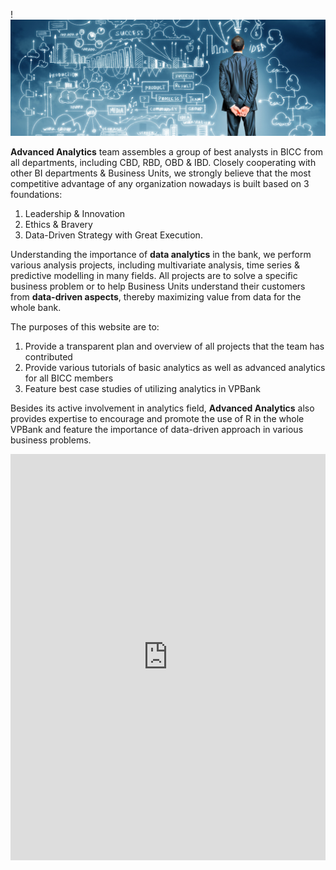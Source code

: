 ---
---

!<img src="/img/home.jpg"/>

**Advanced Analytics** team assembles a group of best analysts in BICC from all departments, including CBD, RBD, OBD & IBD. 
Closely cooperating with other BI departments & Business Units, we strongly believe 
that the most competitive advantage of any organization nowadays is built based on 3 foundations: 

1. Leadership & Innovation 
2. Ethics & Bravery 
3. Data-Driven Strategy with Great Execution.

Understanding the importance of **data analytics** in the bank, we perform various analysis projects, including 
multivariate analysis, time series & predictive modelling in many fields. All projects are to solve a specific business problem or 
to help Business Units understand their customers from **data-driven aspects**, thereby maximizing value from data for the whole bank. 

The purposes of this website are to:

1. Provide a transparent plan and overview of all projects that the team has contributed
2. Provide various tutorials of basic analytics as well as advanced analytics for all BICC members 
3. Feature best case studies of utilizing analytics in VPBank

Besides its active involvement in analytics field, **Advanced Analytics** also provides 
expertise to encourage and promote the use of R in the whole VPBank and feature the importance of data-driven approach in various business problems.

<iframe src='https://cdn.knightlab.com/libs/timeline3/latest/embed/index.html?source=1RS-RdQDn0zxNzF2VKY19uBXFfYG_FnJ1lmrJYpZndSg&font=Default&lang=en&initial_zoom=2&height=650' width='100%' height='650' webkitallowfullscreen mozallowfullscreen allowfullscreen frameborder='0'></iframe>
